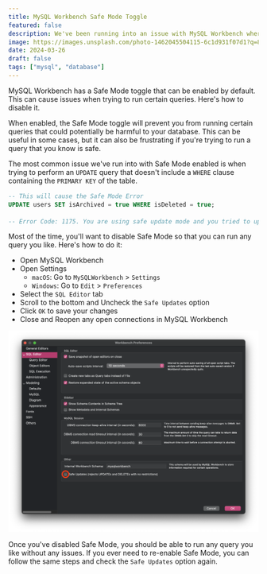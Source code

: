 ```yaml
---
title: MySQL Workbench Safe Mode Toggle
featured: false
description: We've been running into an issue with MySQL Workbench where the Safe Mode toggle is enabled. Here's how to disable it.
image: https://images.unsplash.com/photo-1462045504115-6c1d931f07d1?q=80&w=1500&auto=format&fit=crop&ixlib=rb-4.0.3&ixid=M3wxMjA3fDB8MHxwaG90by1wYWdlfHx8fGVufDB8fHx8fA&q=80&
date: 2024-03-26
draft: false
tags: ["mysql", "database"]
---
```


MySQL Workbench has a Safe Mode toggle that can be enabled by default. This can cause issues when trying to run certain queries. Here's how to disable it.

When enabled, the Safe Mode toggle will prevent you from running certain queries that could potentially be harmful to your database. This can be useful in some cases, but it can also be frustrating if you're trying to run a query that you know is safe.

The most common issue we've run into with Safe Mode enabled is when trying to perform an `UPDATE` query that doesn't include a `WHERE` clause containing the `PRIMARY KEY` of the table.

```sql
-- This will cause the Safe Mode Error
UPDATE users SET isArchived = true WHERE isDeleted = true;

-- Error Code: 1175. You are using safe update mode and you tried to update a table without a WHERE that uses a KEY column.  To disable safe mode, toggle the option in Preferences -> SQL Editor and reconnect.

```

Most of the time, you'll want to disable Safe Mode so that you can run any query you like. Here's how to do it:

-   Open MySQL Workbench
-   Open Settings
    -   `macOS`: Go to `MySQLWorkbench` > `Settings`
    -   `Windows`: Go to `Edit` > `Preferences`
-   Select the `SQL Editor` tab
-   Scroll to the bottom and Uncheck the `Safe Updates` option
-   Click `OK` to save your changes
-   Close and Reopen any open connections in MySQL Workbench

![A starry night sky.](../../assets/blog/mysql_workbench_settings.png)

Once you've disabled Safe Mode, you should be able to run any query you like without any issues. If you ever need to re-enable Safe Mode, you can follow the same steps and check the `Safe Updates` option again.
